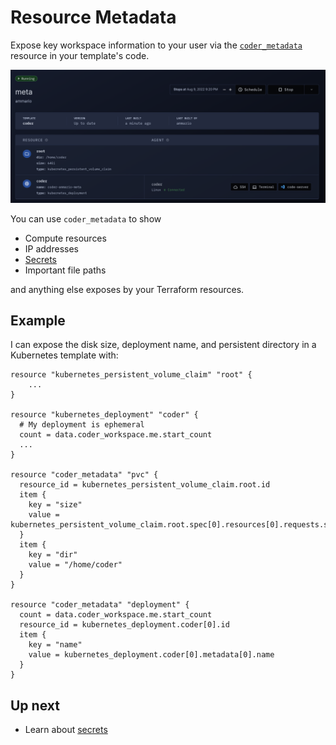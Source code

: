 # Resource Metadata

Expose key workspace information to your user via the [`coder_metadata`](https://registry.terraform.io/providers/coder/coder/latest/docs/resources/metadata) resource in your template's code.

![ui](../images/metadata-ui.png)

You can use `coder_metadata` to show

- Compute resources
- IP addresses
- [Secrets](../secrets.md#displaying-secrets)
- Important file paths

and anything else exposes by your Terraform resources.

## Example

I can expose the disk size, deployment name, and persistent
directory in a Kubernetes template with:

```hcl
resource "kubernetes_persistent_volume_claim" "root" {
    ...
}

resource "kubernetes_deployment" "coder" {
  # My deployment is ephemeral
  count = data.coder_workspace.me.start_count
  ...
}

resource "coder_metadata" "pvc" {
  resource_id = kubernetes_persistent_volume_claim.root.id
  item {
    key = "size"
    value = kubernetes_persistent_volume_claim.root.spec[0].resources[0].requests.storage
  }
  item {
    key = "dir"
    value = "/home/coder"
  }
}

resource "coder_metadata" "deployment" {
  count = data.coder_workspace.me.start_count
  resource_id = kubernetes_deployment.coder[0].id
  item {
    key = "name"
    value = kubernetes_deployment.coder[0].metadata[0].name
  }
}
```

## Up next

- Learn about [secrets](../secrets.md)
